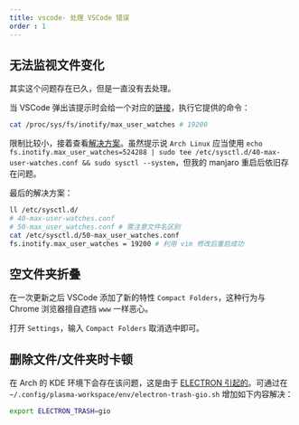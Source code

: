 ```yaml
---
title: vscode- 处理 VSCode 错误
order : 1
---
```


## 无法监视文件变化

其实这个问题存在已久，但是一直没有去处理。

当 VSCode 弹出该提示时会给一个对应的[链接](https://code.visualstudio.com/docs/setup/linux#_visual-studio-code-is-unable-to-watch-for-file-changes-in-this-large-workspace-error-enospc)，执行它提供的命令：

```bash
cat /proc/sys/fs/inotify/max_user_watches # 19200
```

限制比较小，接着查看[解决方案](https://github.com/guard/listen/wiki/Increasing-the-amount-of-inotify-watchers)。虽然提示说 `Arch Linux` 应当使用 `echo fs.inotify.max_user_watches=524288 | sudo tee /etc/sysctl.d/40-max-user-watches.conf && sudo sysctl --system`，但我的 manjaro 重启后依旧存在问题。

最后的解决方案：

```bash
ll /etc/sysctl.d/
# 40-max-user-watches.conf
# 50-max_user_watches.conf # 需注意文件名区别
cat /etc/sysctl.d/50-max_user_watches.conf
fs.inotify.max_user_watches = 19200 # 利用 vim 修改后重启成功
```

## 空文件夹折叠

在一次更新之后 VSCode 添加了新的特性 `Compact Folders`，这种行为与 Chrome 浏览器擅自遮挡 `www` 一样恶心。

打开 `Settings`，输入 `Compact Folders` 取消选中即可。

## 删除文件/文件夹时卡顿

在 Arch 的 KDE 环境下会存在该问题，这是由于 [ELECTRON 引起的](https://github.com/microsoft/vscode/issues/90034#issuecomment-582115953)。可通过在 `~/.config/plasma-workspace/env/electron-trash-gio.sh` 增加如下内容解决：

```bash
export ELECTRON_TRASH=gio
```
